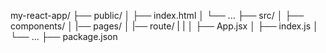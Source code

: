 my-react-app/
├── public/
│   ├── index.html
│   └── ...
├── src/
│   ├── components/
│   |── pages/
│   |── route/
|   |
│   ├── App.jsx
│   ├── index.js
│   └── ...
├── package.json